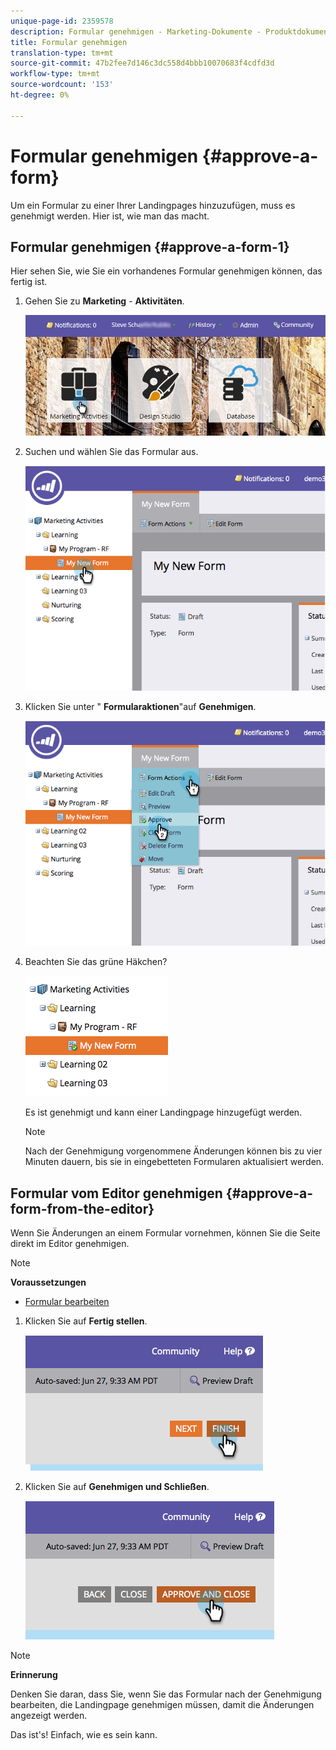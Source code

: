 ```yaml
---
unique-page-id: 2359578
description: Formular genehmigen - Marketing-Dokumente - Produktdokumentation
title: Formular genehmigen
translation-type: tm+mt
source-git-commit: 47b2fee7d146c3dc558d4bbb10070683f4cdfd3d
workflow-type: tm+mt
source-wordcount: '153'
ht-degree: 0%

---
```



# Formular genehmigen {#approve-a-form}

Um ein Formular zu einer Ihrer Landingpages hinzuzufügen, muss es genehmigt werden. Hier ist, wie man das macht.

## Formular genehmigen {#approve-a-form-1}

Hier sehen Sie, wie Sie ein vorhandenes Formular genehmigen können, das fertig ist.

1. Gehen Sie zu **Marketing** - **Aktivitäten**.

   ![](assets/login-marketing-activities-7.png)

1. Suchen und wählen Sie das Formular aus.

   ![](assets/image2014-9-15-17-3a49-3a40.png)

1. Klicken Sie unter &quot; **Formularaktionen**&quot;auf **Genehmigen**.

   ![](assets/image2014-9-15-17-3a49-3a47.png)

1. Beachten Sie das grüne Häkchen?

   ![](assets/image2014-9-15-17-3a50-3a2.png)

   Es ist genehmigt und kann einer Landingpage [](../../../../product-docs/demand-generation/landing-pages/understanding-landing-pages/approve-unapprove-or-delete-a-landing-page.md)hinzugefügt werden.

   >[!NOTE]
   >
   >Nach der Genehmigung vorgenommene Änderungen können bis zu vier Minuten dauern, bis sie in eingebetteten Formularen aktualisiert werden.

## Formular vom Editor genehmigen {#approve-a-form-from-the-editor}

Wenn Sie Änderungen an einem Formular vornehmen, können Sie die Seite direkt im Editor genehmigen.

>[!NOTE]
>
>**Voraussetzungen**
>
>* [Formular bearbeiten](../../../../product-docs/demand-generation/forms/form-actions/edit-a-form.md)

>



1. Klicken Sie auf **Fertig stellen**.

   ![](assets/image2014-9-15-17-3a51-3a43.png)

1. Klicken Sie auf **Genehmigen und Schließen**.

   ![](assets/image2014-9-15-17-3a52-3a1.png)

>[!NOTE]
>
>**Erinnerung**
>
>Denken Sie daran, dass Sie, wenn Sie das Formular nach der Genehmigung bearbeiten, die Landingpage [](../../../../product-docs/demand-generation/landing-pages/understanding-landing-pages/approve-unapprove-or-delete-a-landing-page.md) genehmigen müssen, damit die Änderungen angezeigt werden.

Das ist&#39;s! Einfach, wie es sein kann.